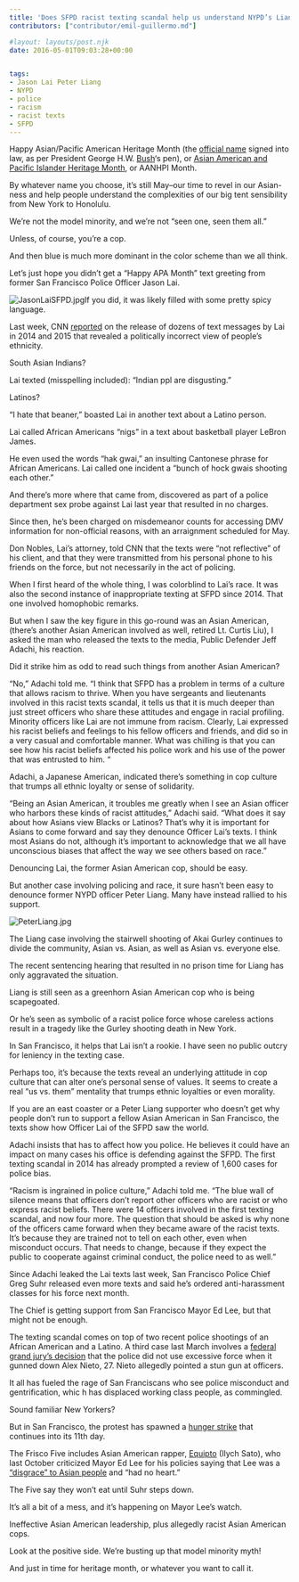 ```yaml
---
title: 'Does SFPD racist texting scandal help us understand NYPD’s Liang-Gurley case?'
contributors: ["contributor/emil-guillermo.md"]

#layout: layouts/post.njk
date: 2016-05-01T09:03:28+00:00


tags:
- Jason Lai Peter Liang
- NYPD
- police
- racism
- racist texts
- SFPD
---
```


Happy Asian/Pacific American Heritage Month (the [official name](https://www.loc.gov/law/help/commemorative-observations/pdf/104%20stat%20168.pdf) signed into law, as per President George H.W. [Bush](https://www.presidency.ucsb.edu/ws/index.php?pid=23748)‘s pen), or [Asian American and Pacific Islander Heritage Month](https://www.whitehouse.gov/the-press-office/2016/04/29/presidential-proclamation-asian-american-and-pacific-islander-heritage), or AANHPI Month.

By whatever name you choose, it’s still May–our time to revel in our Asian-ness and help people understand the complexities of our big tent sensibility from New York to Honolulu.

We’re not the model minority, and we’re not “seen one, seen them all.”

Unless, of course, you’re a cop.

And then blue is much more dominant in the color scheme than we all think.

Let’s just hope you didn’t get a “Happy APA Month” text greeting from former San Francisco Police Officer Jason Lai.

![JasonLaiSFPD.jpg](/uploads/JasonLaiSFPD.jpg)If you did, it was likely filled with some pretty spicy language.

Last week, CNN [reported](https://www.cnn.com/2016/04/26/us/racist-texts-san-francisco-police-officer/index.html) on the release of dozens of text messages by Lai in 2014 and 2015 that revealed a politically incorrect view of people’s ethnicity.

South Asian Indians?

Lai texted (misspelling included): “Indian ppl are disgusting.”

Latinos?

“I hate that beaner,” boasted Lai in another text about a Latino person.

Lai called African Americans “nigs” in a text about basketball player LeBron James.

He even used the words “hak gwai,” an insulting Cantonese phrase for African Americans. Lai called one incident a “bunch of hock gwais shooting each other.”

And there’s more where that came from, discovered as part of a police department sex probe against Lai last year that resulted in no charges.

Since then, he’s been charged on misdemeanor counts for accessing DMV information for non-official reasons, with an arraignment scheduled for May.

Don Nobles, Lai’s attorney, told CNN that the texts were “not reflective” of his client, and that they were transmitted from his personal phone to his friends on the force, but not necessarily in the act of policing.

When I first heard of the whole thing, I was colorblind to Lai’s race. It was also the second instance of inappropriate texting at SFPD since 2014. That one involved homophobic remarks.

But when I saw the key figure in this go-round was an Asian American, (there’s another Asian American involved as well, retired Lt. Curtis Liu), I asked the man who released the texts to the media, Public Defender Jeff Adachi, his reaction.

Did it strike him as odd to read such things from another Asian American?

“No,” Adachi told me. “I think that SFPD has a problem in terms of a culture that allows racism to thrive. When you have sergeants and lieutenants involved in this racist texts scandal, it tells us that it is much deeper than just street officers who share these attitudes and engage in racial profiling. Minority officers like Lai are not immune from racism. Clearly, Lai expressed his racist beliefs and feelings to his fellow officers and friends, and did so in a very casual and comfortable manner. What was chilling is that you can see how his racist beliefs affected his police work and his use of the power that was entrusted to him. “

Adachi, a Japanese American, indicated there’s something in cop culture that trumps all ethnic loyalty or sense of solidarity.

“Being an Asian American, it troubles me greatly when I see an Asian officer who harbors these kinds of racist attitudes,” Adachi said. “What does it say about how Asians view Blacks or Latinos? That’s why it is important for Asians to come forward and say they denounce Officer Lai’s texts. I think most Asians do not, although it’s important to acknowledge that we all have unconscious biases that affect the way we see others based on race.”

Denouncing Lai, the former Asian American cop, should be easy.

But another case involving policing and race, it sure hasn’t been easy to denounce former NYPD officer Peter Liang. Many have instead rallied to his support.

![PeterLiang.jpg](/uploads/PeterLiang.jpg)

The Liang case involving the stairwell shooting of Akai Gurley continues to divide the community, Asian vs. Asian, as well as Asian vs. everyone else.

The recent sentencing hearing that resulted in no prison time for Liang has only aggravated the situation.

Liang is still seen as a greenhorn Asian American cop who is being scapegoated.

Or he’s seen as symbolic of a racist police force whose careless actions result in a tragedy like the Gurley shooting death in New York.

In San Francisco, it helps that Lai isn’t a rookie. I have seen no public outcry for leniency in the texting case.

Perhaps too, it’s because the texts reveal an underlying attitude in cop culture that can alter one’s personal sense of values. It seems to create a real “us vs. them” mentality that trumps ethnic loyalties or even morality.

If you are an east coaster or a Peter Liang supporter who doesn’t get why people don’t run to support a fellow Asian American in San Francisco, the texts show how Officer Lai of the SFPD saw the world.

Adachi insists that has to affect how you police. He believes it could have an impact on many cases his office is defending against the SFPD. The first texting scandal in 2014 has already prompted a review of 1,600 cases for police bias.

“Racism is ingrained in police culture,” Adachi told me. “The blue wall of silence means that officers don’t report other officers who are racist or who express racist beliefs. There were 14 officers involved in the first texting scandal, and now four more. The question that should be asked is why none of the officers came forward when they became aware of the racist texts. It’s because they are trained not to tell on each other, even when misconduct occurs. That needs to change, because if they expect the public to cooperate against criminal conduct, the police need to as well.”

Since Adachi leaked the Lai texts last week, San Francisco Police Chief Greg Suhr released even more texts and said he’s ordered anti-harassment classes for his force next month.

The Chief is getting support from San Francisco Mayor Ed Lee, but that might not be enough.

The texting scandal comes on top of two recent police shootings of an African American and a Latino. A third case last March involves a [federal grand jury’s decision](https://www.sfgate.com/news/article/Jury-in-Nieto-trial-find-SF-cops-did-not-use-6882807.php) that the police did not use excessive force when it gunned down Alex Nieto, 27. Nieto allegedly pointed a stun gun at officers.

It all has fueled the rage of San Franciscans who see police misconduct and gentrification, whic h has displaced working class people, as commingled.

Sound familiar New Yorkers?

But in San Francisco, the protest has spawned a [hunger strike](https://abcnews.go.com/News/frisco-hunger-strike-san-francisco-police-chief-refuses/story?id=38761840) that continues into its 11th day.

The Frisco Five includes Asian American rapper, [Equipto](https://soundcloud.com/equipto/heart-soul-feat-mike-marshall#t=0:00) (Ilych Sato), who last October criticized Mayor Ed Lee for his policies saying that Lee was a [“disgrace” to Asian people](https://www.sfweekly.com/shookdown/2015/10/07/local-rapper-equipto-cusses-out-ed-lee-at-coffee-shop-youre-a-disgrace-to-asian-people) and “had no heart.”

The Five say they won’t eat until Suhr steps down.

It’s all a bit of a mess, and it’s happening on Mayor Lee’s watch.

Ineffective Asian American leadership, plus allegedly racist Asian American cops.

Look at the positive side. We’re busting up that model minority myth!

And just in time for heritage month, or whatever you want to call it.
